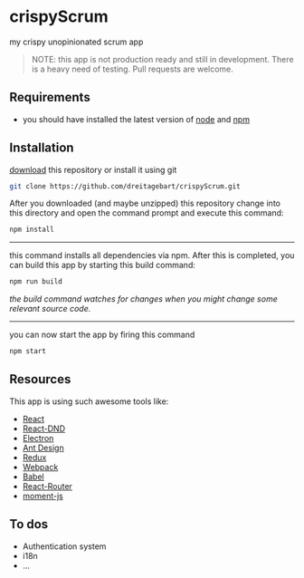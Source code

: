 # crispyScrum

my crispy unopinionated scrum app

> NOTE: this app is not production ready and still in development. There is a heavy need of testing. Pull requests are welcome.

## Requirements

 - you should have installed the latest version of [node](https://nodejs.org) and [npm](https://www.npmjs.com/)
 

## Installation

[download](https://github.com/dreitagebart/crispyScrum/archive/master.zip) this repository or install it using git

```bash
git clone https://github.com/dreitagebart/crispyScrum.git
```

After you downloaded (and maybe unzipped) this repository change into this directory and open the command prompt and execute this command:

```bash
npm install
```
---
this command installs all dependencies via npm. After this is completed, you can build this app by starting this build command:
```bash
npm run build
```
_the build command watches for changes when you might change some relevant source code._

---

you can now start the app by firing this command
```bash
npm start
```

## Resources

This app is using such awesome tools like:

- [React](https://facebook.github.io/react)
- [React-DND](http://react-dnd.github.io/react-dnd)
- [Electron](https://electron.atom.io)
- [Ant Design](https://ant.design)
- [Redux](http://redux.js.org)
- [Webpack](https://webpack.js.org)
- [Babel](babeljs.io)
- [React-Router](https://github.com/ReactTraining/react-router)
- [moment-js](http://momentjs.com)

## To dos

 - Authentication system
 - i18n 
 - ...